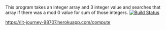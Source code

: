 This program takes an integer array and 3 integer value and searches that array if there was a mod 0 value for sum of those integers.
[![Build Status](https://travis-ci.com/kadircagan/myDemoApp.svg?branch=main)](https://travis-ci.com/kadircagan/myDemoApp)

https://lit-journey-98707.herokuapp.com/compute